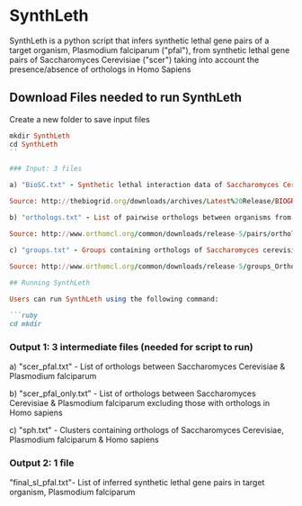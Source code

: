 # SynthLeth

SynthLeth is a python script that infers synthetic lethal gene pairs of a target organism, Plasmodium falciparum ("pfal"), from synthetic lethal gene pairs of Saccharomyces Cerevisiae ("scer") taking into account the presence/absence of orthologs in Homo Sapiens

## Download Files needed to run SynthLeth

Create a new folder to save input files

```ruby
mkdir SynthLeth
cd SynthLeth
``

### Input: 3 files 	

a) "BioSC.txt" - Synthetic lethal interaction data of Saccharomyces Cerevisiae

Source: http://thebiogrid.org/downloads/archives/Latest%20Release/BIOGRID-ORGANISM-LATEST.tab2.zip

b) "orthologs.txt" - List of pairwise orthologs between organisms from OrthoMCL

Source: http://www.orthomcl.org/common/downloads/release-5/pairs/orthologs.txt.gz

c) "groups.txt" - Groups containing orthologs of Saccharomyces cerevisiae, Homo sapiens & Plasmodium falciparum

Source: http://www.orthomcl.org/common/downloads/release-5/groups_OrthoMCL-5.txt.gz
  			
## Running SynthLeth

Users can run SynthLeth using the following command:

```ruby
cd mkdir
```

### Output 1: 3 intermediate files (needed for script to run)

a) "scer_pfal.txt" - List of orthologs between Saccharomyces Cerevisiae & Plasmodium falciparum

b) "scer_pfal_only.txt" - List of orthologs between Saccharomyces Cerevisiae & Plasmodium falciparum excluding those with orthologs in Homo sapiens

c) "sph.txt" - Clusters containing orthologs of Saccharomyces Cerevisiae, Plasmodium falciparum & Homo sapiens

### Output 2: 1 file 

"final_sl_pfal.txt"- List of inferred synthetic lethal gene pairs in target organism, Plasmodium falciparum
